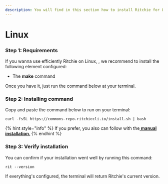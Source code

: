 ```yaml
---
description: You will find in this section how to install Ritchie for Linux.
---
```


# Linux

### Step 1: Requirements

If you wanna use efficiently Ritchie on Linux, , we recommend to install the following element configured:

* The **make** command

Once you have it, just run the command below at your terminal. 

### Step 2: Installing command

Copy and paste the command below to run on your terminal: 

```text
curl -fsSL https://commons-repo.ritchiecli.io/install.sh | bash
```

{% hint style="info" %}
If you prefer, you also can follow with the[ **manual installation**.](manual-installation.md)
{% endhint %}

### Step 3: Verify installation 

You can confirm if your installation went well by running this command: 

```text
rit --version
```

If everything's configured, the terminal will return Ritchie's current version.  


